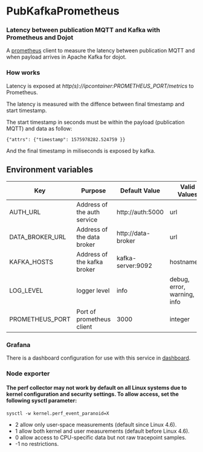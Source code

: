 # PubKafkaPrometheus

### Latency between publication MQTT and Kafka with Prometheus and Dojot

A [prometheus](https://github.com/prometheus/prometheus) client to measure the latency between publication MQTT and when payload arrives in Apache Kafka for dojot. 

### **How works**

Latency is exposed at *http(s)://ipcontainer:PROMETHEUS_PORT/metrics* to Prometheus.

The latency is measured with the diffence between final timestamp and start timestamp.

The start timestamp in seconds must be within the  payload (publication MQTT) and data as follow:

`{"attrs": {"timestamp": 1575978282.524759 }}`

And the final timestamp in miliseconds is exposed by kafka.


## **Environment variables**

Key                      | Purpose                                                             | Default Value   | Valid Values   |
------------------------ | ------------------------------------------------------------------- | --------------- | -------------- |
AUTH_URL                 | Address of the auth service                                         | http://auth:5000| url    |
DATA_BROKER_URL              | Address of the data broker                                          | http://data-broker  | url    |
KAFKA_HOSTS              | Address of the kafka broker                                         |kafka-server:9092| hostname/IP    |
LOG_LEVEL                 | logger level                                      | info | debug, error, warning, info   |
PROMETHEUS_PORT         | Port of prometheus client                                             | 3000              | integer        |

### Grafana

There is a dashboard configuration for use with this service in [dashboard](./dashboard-grafana/Dojot100kV2.json).

### Node exporter

#### The perf collector may not work by default on all Linux systems due to kernel configuration and security settings. To allow access, set the following sysctl parameter:

`sysctl -w kernel.perf_event_paranoid=X`

- 2 allow only user-space measurements (default since Linux 4.6).
- 1 allow both kernel and user measurements (default before Linux 4.6).
- 0 allow access to CPU-specific data but not raw tracepoint samples.
- -1 no restrictions.
